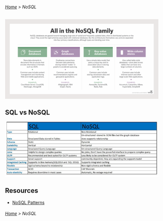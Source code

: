 ###### [Home](../../../README.md) > NoSQL

![Families](./images/nosql_families.png)

## SQL vs NoSQL
![Diff](./images/sql_vs_nosql.png)

## Resources
* [NoSQL Patterns](http://horicky.blogspot.com/2009/11/nosql-patterns.html)

###### [Home](../../../README.md) > NoSQL
